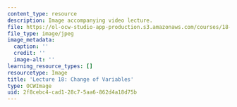 ```yaml
---
content_type: resource
description: Image accompanying video lecture.
file: https://ol-ocw-studio-app-production.s3.amazonaws.com/courses/18-02-multivariable-calculus-fall-2007/2f8cebc4cad128c75aa6862d4a18d75b_18.jpg
file_type: image/jpeg
image_metadata:
  caption: ''
  credit: ''
  image-alt: ''
learning_resource_types: []
resourcetype: Image
title: 'Lecture 18: Change of Variables'
type: OCWImage
uid: 2f8cebc4-cad1-28c7-5aa6-862d4a18d75b
---
```

